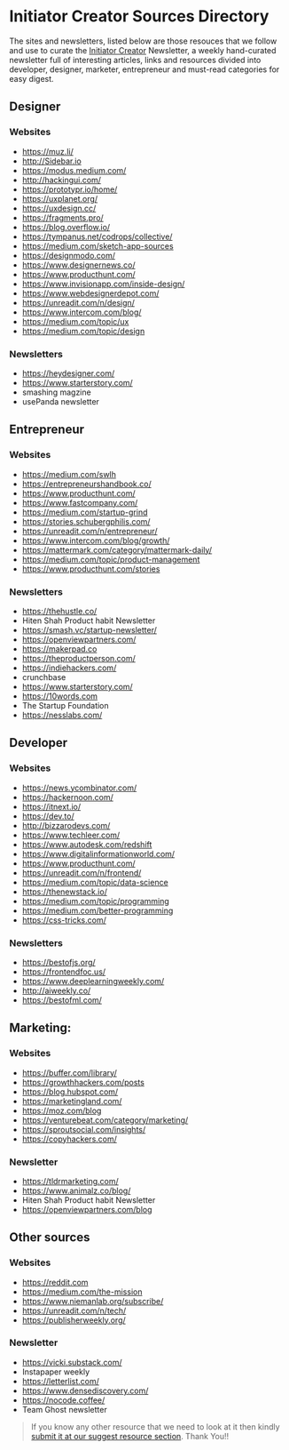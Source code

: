 # Initiator Creator Sources Directory

The sites and newsletters, listed below are those resouces that we follow and use to curate the [Initiator Creator](https://initiatorcreator.com/) Newsletter, a weekly hand-curated newsletter full of interesting articles, links and resources divided into developer, designer, marketer, entrepreneur and must-read categories for easy digest.

## Designer

### Websites
  - https://muz.li/
  - http://Sidebar.io
  - https://modus.medium.com/
  - http://hackingui.com/
  - https://prototypr.io/home/
  - https://uxplanet.org/
  - https://uxdesign.cc/
  - https://fragments.pro/
  - https://blog.overflow.io/
  - https://tympanus.net/codrops/collective/
  - https://medium.com/sketch-app-sources
  - https://designmodo.com/
  - https://www.designernews.co/
  - https://www.producthunt.com/
  - https://www.invisionapp.com/inside-design/
  - https://www.webdesignerdepot.com/
  - https://unreadit.com/n/design/
  - https://www.intercom.com/blog/
  - https://medium.com/topic/ux
  - https://medium.com/topic/design


### Newsletters
  - https://heydesigner.com/
  - https://www.starterstory.com/
  - smashing magzine
  - usePanda newsletter




## Entrepreneur

### Websites
  - https://medium.com/swlh
  - https://entrepreneurshandbook.co/
  - https://www.producthunt.com/
  - https://www.fastcompany.com/
  - https://medium.com/startup-grind
  - https://stories.schubergphilis.com/
  - https://unreadit.com/n/entrepreneur/
  - https://www.intercom.com/blog/growth/
  - https://mattermark.com/category/mattermark-daily/
  - https://medium.com/topic/product-management
  - https://www.producthunt.com/stories


### Newsletters

  - https://thehustle.co/
  - Hiten Shah Product habit Newsletter
  - https://smash.vc/startup-newsletter/
  - https://openviewpartners.com/
  - https://makerpad.co
  - https://theproductperson.com/
  - https://indiehackers.com/
  - crunchbase
  - https://www.starterstory.com/
  - https://10words.com
  - The Startup Foundation
  - https://nesslabs.com/



## Developer

### Websites

  - https://news.ycombinator.com/
  - https://hackernoon.com/
  - https://itnext.io/
  - https://dev.to/
  - http://bizzarodevs.com/
  - https://www.techleer.com/
  - https://www.autodesk.com/redshift
  - https://www.digitalinformationworld.com/
  - https://www.producthunt.com/
  - https://unreadit.com/n/frontend/
  - https://medium.com/topic/data-science
  - https://thenewstack.io/
  - https://medium.com/topic/programming
  - https://medium.com/better-programming
  - https://css-tricks.com/


### Newsletters

  - https://bestofjs.org/
  - https://frontendfoc.us/
  - https://www.deeplearningweekly.com/
  - http://aiweekly.co/
  - https://bestofml.com/



## Marketing:

### Websites

  - https://buffer.com/library/
  - https://growthhackers.com/posts
  - https://blog.hubspot.com/
  - https://marketingland.com/
  - https://moz.com/blog
  - https://venturebeat.com/category/marketing/
  - https://sproutsocial.com/insights/
  - https://copyhackers.com/


### Newsletter

  - https://tldrmarketing.com/
  - https://www.animalz.co/blog/
  - Hiten Shah Product habit Newsletter
  - https://openviewpartners.com/blog


## Other sources

### Websites

  - https://reddit.com
  - https://medium.com/the-mission
  - https://www.niemanlab.org/subscribe/
  - https://unreadit.com/n/tech/
  - https://publisherweekly.org/


### Newsletter

  - https://vicki.substack.com/
  - Instapaper weekly
  - https://letterlist.com/
  - https://www.densediscovery.com/
  - https://nocode.coffee/
  - Team Ghost newsletter



> If you know any other resource that we need to look at it then kindly [submit it at our suggest resource section](https://airtable.com/shrMBc284dozv8HN9). Thank You!!
